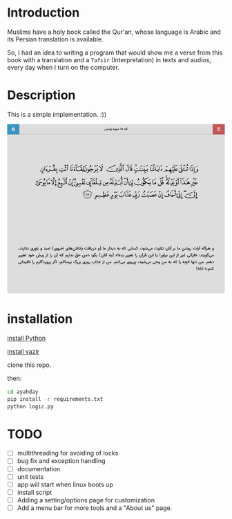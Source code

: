# Introduction

Muslims have a holy book called the Qur'an, whose language is Arabic and its Persian translation is available.

So, I had an idea to writing a program that would show me a verse from this book with a translation and a `Tafsir` (Interpretation) in texts and audios, every day when I turn on the computer.

# Description

This is a simple implementation. :))

![ayahday screenshot](https://github.com/thantez/ayahday/blob/master/screenshot.png)

# installation

[install Python](https://realpython.com/installing-python/)

[install vazir](https://github.com/rastikerdar/vazir-font/releases)

clone this repo.

then:

```bash
cd ayahday
pip install -r requirements.txt
python logic.py
```

# TODO

* [ ] multithreading for avoiding of locks
* [ ] bug fix and exception handling
* [ ] documentation
* [ ] unit tests
* [ ] app will start when linux boots up
* [ ] install script
* [ ] Adding a setting/options page for customization
* [ ] Add a menu bar for more tools and a "About us" page.

